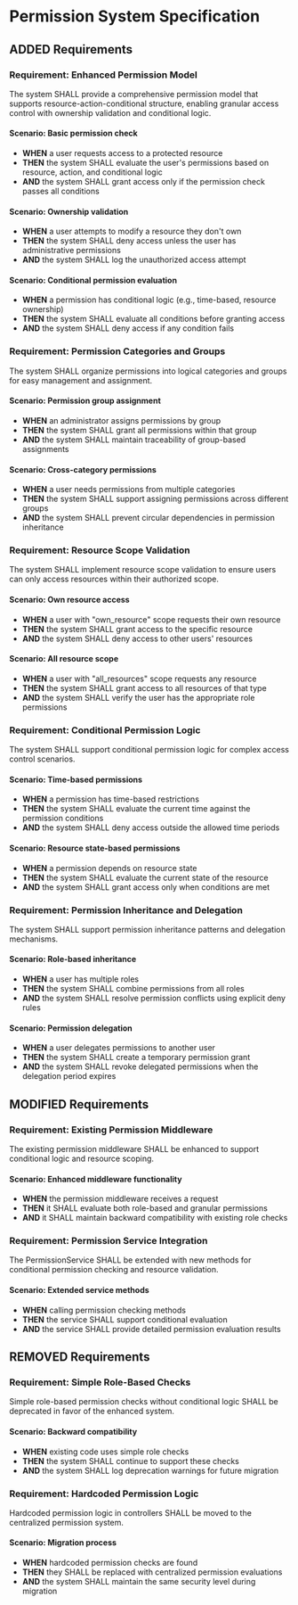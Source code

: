 # Permission System Specification

## ADDED Requirements

### Requirement: Enhanced Permission Model
The system SHALL provide a comprehensive permission model that supports resource-action-conditional structure, enabling granular access control with ownership validation and conditional logic.

#### Scenario: Basic permission check
- **WHEN** a user requests access to a protected resource
- **THEN** the system SHALL evaluate the user's permissions based on resource, action, and conditional logic
- **AND** the system SHALL grant access only if the permission check passes all conditions

#### Scenario: Ownership validation
- **WHEN** a user attempts to modify a resource they don't own
- **THEN** the system SHALL deny access unless the user has administrative permissions
- **AND** the system SHALL log the unauthorized access attempt

#### Scenario: Conditional permission evaluation
- **WHEN** a permission has conditional logic (e.g., time-based, resource ownership)
- **THEN** the system SHALL evaluate all conditions before granting access
- **AND** the system SHALL deny access if any condition fails

### Requirement: Permission Categories and Groups
The system SHALL organize permissions into logical categories and groups for easy management and assignment.

#### Scenario: Permission group assignment
- **WHEN** an administrator assigns permissions by group
- **THEN** the system SHALL grant all permissions within that group
- **AND** the system SHALL maintain traceability of group-based assignments

#### Scenario: Cross-category permissions
- **WHEN** a user needs permissions from multiple categories
- **THEN** the system SHALL support assigning permissions across different groups
- **AND** the system SHALL prevent circular dependencies in permission inheritance

### Requirement: Resource Scope Validation
The system SHALL implement resource scope validation to ensure users can only access resources within their authorized scope.

#### Scenario: Own resource access
- **WHEN** a user with "own_resource" scope requests their own resource
- **THEN** the system SHALL grant access to the specific resource
- **AND** the system SHALL deny access to other users' resources

#### Scenario: All resource scope
- **WHEN** a user with "all_resources" scope requests any resource
- **THEN** the system SHALL grant access to all resources of that type
- **AND** the system SHALL verify the user has the appropriate role permissions

### Requirement: Conditional Permission Logic
The system SHALL support conditional permission logic for complex access control scenarios.

#### Scenario: Time-based permissions
- **WHEN** a permission has time-based restrictions
- **THEN** the system SHALL evaluate the current time against the permission conditions
- **AND** the system SHALL deny access outside the allowed time periods

#### Scenario: Resource state-based permissions
- **WHEN** a permission depends on resource state
- **THEN** the system SHALL evaluate the current state of the resource
- **AND** the system SHALL grant access only when conditions are met

### Requirement: Permission Inheritance and Delegation
The system SHALL support permission inheritance patterns and delegation mechanisms.

#### Scenario: Role-based inheritance
- **WHEN** a user has multiple roles
- **THEN** the system SHALL combine permissions from all roles
- **AND** the system SHALL resolve permission conflicts using explicit deny rules

#### Scenario: Permission delegation
- **WHEN** a user delegates permissions to another user
- **THEN** the system SHALL create a temporary permission grant
- **AND** the system SHALL revoke delegated permissions when the delegation period expires

## MODIFIED Requirements

### Requirement: Existing Permission Middleware
The existing permission middleware SHALL be enhanced to support conditional logic and resource scoping.

#### Scenario: Enhanced middleware functionality
- **WHEN** the permission middleware receives a request
- **THEN** it SHALL evaluate both role-based and granular permissions
- **AND** it SHALL maintain backward compatibility with existing role checks

### Requirement: Permission Service Integration
The PermissionService SHALL be extended with new methods for conditional permission checking and resource validation.

#### Scenario: Extended service methods
- **WHEN** calling permission checking methods
- **THEN** the service SHALL support conditional evaluation
- **AND** the service SHALL provide detailed permission evaluation results

## REMOVED Requirements

### Requirement: Simple Role-Based Checks
Simple role-based permission checks without conditional logic SHALL be deprecated in favor of the enhanced system.

#### Scenario: Backward compatibility
- **WHEN** existing code uses simple role checks
- **THEN** the system SHALL continue to support these checks
- **AND** the system SHALL log deprecation warnings for future migration

### Requirement: Hardcoded Permission Logic
Hardcoded permission logic in controllers SHALL be moved to the centralized permission system.

#### Scenario: Migration process
- **WHEN** hardcoded permission checks are found
- **THEN** they SHALL be replaced with centralized permission evaluations
- **AND** the system SHALL maintain the same security level during migration